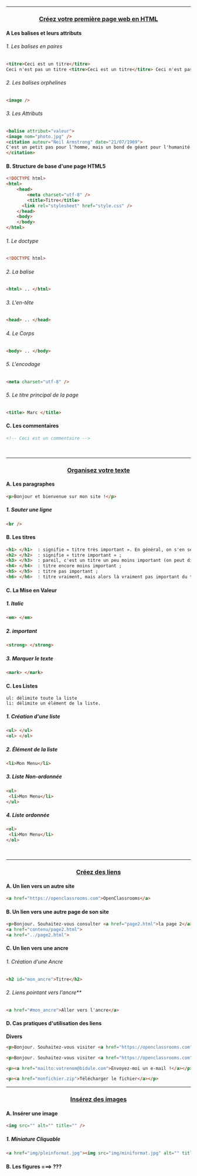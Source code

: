 ------------------------------------------------------------------------------------------------------------------------------------------

### <p align='center'> [Créez votre première page web en HTML](https://openclassrooms.com/fr/courses/1603881-apprenez-a-creer-votre-site-web-avec-html5-et-css3/1604361-creez-votre-premiere-page-web-en-html) </p>

#### A Les balises et leurs attributs
###### 1. Les balises en paires
```html
<titre>Ceci est un titre</titre>
Ceci n'est pas un titre <titre>Ceci est un titre</titre> Ceci n'est pas un titre
```
###### 2. Les balises orphelines
```html
<image />
```
###### 3. Les Attributs
```html
<balise attribut="valeur">
<image nom="photo.jpg" />
<citation auteur="Neil Armstrong" date="21/07/1969">
C'est un petit pas pour l'homme, mais un bond de géant pour l'humanité.
</citation>
```
#### B. Structure de base d'une page HTML5
```html
<!DOCTYPE html>
<html>
    <head>
        <meta charset="utf-8" />
        <title>Titre</title>
      <link rel="stylesheet" href="style.css" />
    </head>
    <body>
    </body>
</html>
```
###### 1. Le doctype
```html
<!DOCTYPE html>
```

###### 2. La balise </html>
```html
<html> .. </html>
```

###### 3. L'en-tête
```html
<head> .. </head>
```
###### 4. Le Corps
```html
<body> .. </body>
```
###### 5. L'encodage
```html
<meta charset="utf-8" />
```
###### 5. Le titre principal de la page
```html
<title> Marc </title>
```
#### C. Les commentaires
```html
<!-- Ceci est un commentaire -->
```

<br />

------------------------------------------------------------------------------------------------------------------------------------------
### <p align='center'>[Organisez votre texte](https://openclassrooms.com/fr/courses/1603881-apprenez-a-creer-votre-site-web-avec-html5-et-css3/1604534-organisez-votre-texte) </p>

#### A. Les paragraphes
```html
<p>Bonjour et bienvenue sur mon site !</p>
```
##### 1. Sauter une ligne
```html
<br />
```

#### B. Les titres
```html
<h1> </h1>  : signifie « titre très important ». En général, on s'en sert pour afficher le titre de la page au début de celle-ci ;
<h2> </h2>  : signifie « titre important » ;
<h3> </h3>  : pareil, c'est un titre un peu moins important (on peut dire un « sous-titre », si vous voulez) ;
<h4> </h4>  : titre encore moins important ;
<h5> </h5>  : titre pas important ;
<h6> </h6>  : titre vraiment, mais alors là vraiment pas important du tout.
```

#### C. La Mise en Valeur
##### 1. Italic
```html
<em> </em>
```
##### 2. important
```html
<strong> </strong>
```
##### 3. Marquer le texte
```html
<mark> </mark>
```
#### C. Les Listes
```
ul: délimite toute la liste
li: délimite un élément de la liste.
```
##### 1. Création d'une liste
```html
<ul> </ul>
<ol> </ol>
```
##### 2. Élément de la liste
```html
<li>Mon Menu</li>
```
##### 3. Liste Non-ordonnée
```html
<ul>
 <li>Mon Menu</li>
</ul>
```
##### 4. Liste ordonnée
```html
<ol>
 <li>Mon Menu</li>
</ol>
```

<br />

------------------------------------------------------------------------------------------------------------------------------------------
### <p align='center'> [Créez des liens](https://openclassrooms.com/fr/courses/1603881-apprenez-a-creer-votre-site-web-avec-html5-et-css3/1604646-creez-des-liens) </p>
#### A. Un lien vers un autre site
```html
<a href="https://openclassrooms.com">OpenClassrooms</a>
```

#### B. Un lien vers une autre page de son site
```html
<p>Bonjour. Souhaitez-vous consulter <a href="page2.html">la page 2</a> ?</p>
<a href="contenu/page2.html">
<a href="../page2.html">
```

#### C. Un lien vers une ancre
###### 1. Création d'une Ancre
```html
<h2 id="mon_ancre">Titre</h2>
```
###### 2. Liens pointant vers l'ancre**
```html
<a href="#mon_ancre">Aller vers l'ancre</a>
```


#### D. Cas pratiques d'utilisation des liens

**Divers**
```html
<p>Bonjour. Souhaitez-vous visiter <a href="https://openclassrooms.com" title="Vous ne le regretterez pas !">OpenClassrooms</a> ?</p>
```
```html
<p>Bonjour. Souhaitez-vous visiter <a href="https://openclassrooms.com" title="Vous ne le regretterez pas !" target="_blank">OpenClassrooms</a> ?</p>
```
```html
<p><a href="mailto:votrenom@bidule.com">Envoyez-moi un e-mail !</a></p>
```
```html
<p><a href="monfichier.zip">Télécharger le fichier</a></p>
```


------------------------------------------------------------------------------------------------------------------------------------------
### <p align='center'>[Insérez des images](https://openclassrooms.com/fr/courses/1603881-apprenez-a-creer-votre-site-web-avec-html5-et-css3/1604791-inserez-des-images) </p>

#### A. Insérer une image
```html
<img src="" alt="" title="" />
```
##### 1. Miniature Cliquable
```html
<a href="img/pleinformat.jpg"><img src="img/miniformat.jpg" alt="" title="" /></a>
```



#### B. Les figures ===> ???
```html
```
